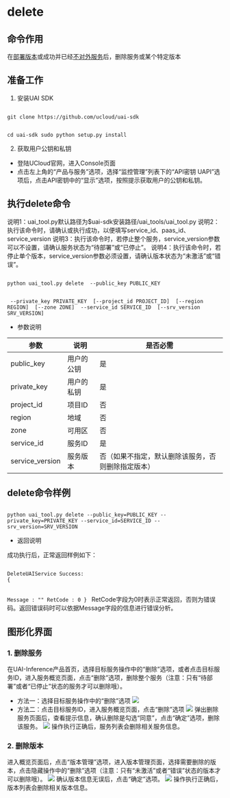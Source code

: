 

# delete
## 命令作用
在[部署版本](ai/uai-inference/use/oplist/deploy)或[](ai/uai-inference/use/oplist/deploydocker)成功并已经[不对外服务](ai/uai-inference/use/oplist/stop)后，删除服务或某个特定版本 

## 准备工作
1. 安装UAI SDK

<code>
git clone https://github.com/ucloud/uai-sdk

cd uai-sdk
sudo python setup.py install
</code>

2. 获取用户公钥和私钥 

  * 登陆UCloud官网，进入Console页面
  * 点击左上角的“产品与服务”选项，选择“监控管理”列表下的“API密钥 UAPI”选项后，点击API密钥中的“显示”选项，按照提示获取用户的公钥和私钥。

## 执行delete命令

说明1：uai\_tool.py默认路径为$uai-sdk安装路径/uai\_tools/uai\_tool.py 
说明2：执行该命令时，请确认[](ai/uai-inference/use/oplist/deploy)或[](ai/uai-inference/use/oplist/deploydocker)执行成功，以便填写service\_id、paas\_id、service\_version 
说明3：执行该命令时，若停止整个服务，service\_version参数可以不设置，请确认服务状态为“待部署”或“已停止”。
说明4：执行该命令时，若停止单个版本，service\_version参数必须设置，请确认版本状态为“未激活”或“错误”。

<code>
python uai_tool.py delete  --public_key PUBLIC_KEY

​                   	     --private_key PRIVATE_KEY
​			     [--project_id PROJECT_ID]
​			     [--region REGION]
​			     [--zone ZONE]
​                   	     --service_id SERVICE_ID
​                             [--srv_version SRV_VERSION]
</code>

  * 参数说明

| 参数 | 说明 | 是否必需 |
| ---- | ---- | -------- |
| public\_key       | 用户的公钥          | 是                            |
| private\_key      | 用户的私钥          | 是                            |
| project\_id       | 项目ID           | 否                            |
| region   	 | 地域                	        | 否         |
| zone           | 可用区				| 否         |
| service\_id       | 服务ID           | 是                            |
| service\_version  | 服务版本           | 否（如果不指定，默认删除该服务，否则删除指定版本）   |

## delete命令样例

<code>
python uai_tool.py delete --public_key=PUBLIC_KEY --private_key=PRIVATE_KEY --service_id=SERVICE_ID --srv_version=SRV_VERSION
</code>

  * 返回说明

成功执行后，正常返回样例如下：

<code>
DeleteUAIService Success:
{

Message : ""
RetCode : 0
}
</code>
RetCode字段为0时表示正常返回，否则为错误码。返回错误码时可以依据Message字段的信息进行错误分析。

## 图形化界面

### 1. 删除服务
在UAI-Inference产品首页，选择目标服务操作中的“删除”选项，或者点击目标服务ID，进入服务概览页面，点击“删除”选项，删除整个服务（注意：只有“待部署”或者“已停止”状态的服务才可以删除哦）。
  * 方法一：选择目标服务操作中的“删除”选项 
![](ai/uai-inference/images/use/oplist/delete/delete0.png)
  * 方法二：点击目标服务ID，进入服务概览页面，点击“删除”选项 
![](ai/uai-inference/images/use/oplist/delete/delete1.png)
弹出删除服务页面后，查看提示信息，确认删除是勾选“同意”，点击“确定”选项，删除该服务。
![](ai/uai-inference/images/use/oplist/delete/delete2.png)
操作执行正确后，服务列表会删除相关服务信息。

### 2. 删除版本
进入概览页面后，点击“版本管理”选项，进入版本管理页面，选择需要删除的版本，点击隐藏操作中的“删除”选项（注意：只有“未激活”或者“错误”状态的版本才可以删除哦）。
![](ai/uai-inference/images/use/oplist/delete/delete3.png)
确认版本信息无误后，点击“确定”选项。
![](ai/uai-inference/images/use/oplist/delete/delete4.png)
操作执行正确后，版本列表会删除相关版本信息。

